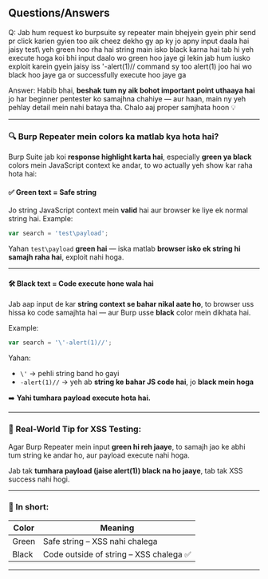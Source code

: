 ## Questions/Answers 

Q: Jab hum request ko burpsuite sy repeater main bhejyein gyein phir send pr click karien gyien
too aik cheez dekho gy ap ky jo apny input daala hai jaisy test\ yeh
green hoo rha hai string main isko black karna hai tab hi yeh execute hoga
koi bhi input daalo wo green hoo jaye gi lekin jab hum iusko exploit
karein gyein jaisy iss \'-alert(1)// command sy too alert(1) joo hai
wo black hoo jaye ga or successfully execute hoo jaye ga

Answer: 
Habib bhai, **beshak tum ny aik bohot important point uthaaya hai** jo har beginner pentester ko samajhna chahiye — aur haan, main ny yeh pehlay detail mein nahi bataya tha. Chalo aaj proper samjhata hoon 💡

---

### 🔍 **Burp Repeater mein colors ka matlab kya hota hai?**

Burp Suite jab koi **response highlight karta hai**, especially **green ya black** colors mein JavaScript context ke andar, to wo actually yeh show kar raha hota hai:

#### ✅ **Green text** = **Safe string**

Jo string JavaScript context mein **valid** hai aur browser ke liye ek normal string hai.
Example:

```js
var search = 'test\payload';
```

Yahan `test\payload` **green hai** — iska matlab **browser isko ek string hi samajh raha hai**, exploit nahi hoga.

---

#### 🛠️ **Black text** = **Code execute hone wala hai**

Jab aap input de kar **string context se bahar nikal aate ho**, to browser uss hissa ko code samajhta hai — aur Burp usse **black** color mein dikhata hai.

Example:

```js
var search = '\'-alert(1)//';
```

Yahan:

* `\'` → pehli string band ho gayi
* `-alert(1)//` → yeh ab **string ke bahar JS code hai**, jo **black mein hoga**

➡️ **Yahi tumhara payload execute hota hai.**

---

### 🧠 Real-World Tip for XSS Testing:

Agar Burp Repeater mein input **green hi reh jaaye**, to samajh jao ke abhi tum string ke andar ho, aur payload execute nahi hoga.

Jab tak **tumhara payload (jaise alert(1)) black na ho jaaye**, tab tak XSS success nahi hogi.

---

### 🔑 In short:

| **Color** | **Meaning**                            |
| --------- | -------------------------------------- |
| Green     | Safe string – XSS nahi chalega         |
| Black     | Code outside of string – XSS chalega ✅ |

---
